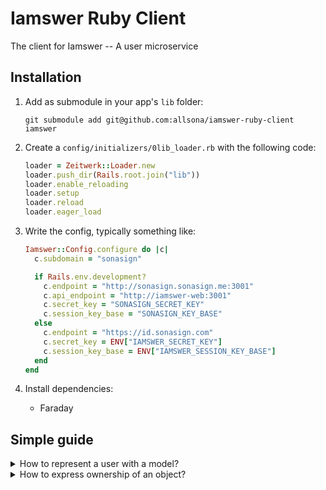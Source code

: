 # Iamswer Ruby Client

The client for Iamswer -- A user microservice

## Installation

1. Add as submodule in your app's `lib` folder:

   ```
   git submodule add git@github.com:allsona/iamswer-ruby-client iamswer
   ```

2. Create a `config/initializers/0lib_loader.rb` with the following code:

   ```ruby
   loader = Zeitwerk::Loader.new
   loader.push_dir(Rails.root.join("lib"))
   loader.enable_reloading
   loader.setup
   loader.reload
   loader.eager_load
   ```

3. Write the config, typically something like:

   ```rb
   Iamswer::Config.configure do |c|
     c.subdomain = "sonasign"

     if Rails.env.development?
       c.endpoint = "http://sonasign.sonasign.me:3001"
       c.api_endpoint = "http://iamswer-web:3001"
       c.secret_key = "SONASIGN_SECRET_KEY"
       c.session_key_base = "SONASIGN_KEY_BASE"
     else
       c.endpoint = "https://id.sonasign.com"
       c.secret_key = ENV["IAMSWER_SECRET_KEY"]
       c.session_key_base = ENV["IAMSWER_SESSION_KEY_BASE"]
     end
   end
   ```

4. Install dependencies:
   - Faraday

## Simple guide

<details>
  <summary>How to represent a user with a model?</summary>
  <p>

  ```ruby
  class User
    include Iamswer::User::Prototype

    # list the native fields you would like to use
    iamswer_fields :id,
      :email,
      :name

    # list the additional extra fields
    iamswer_extra_fields :is_public
  end
  ```

  </p>
</details>


<details>
  <summary>How to express ownership of an object?</summary>
  <p>

  ```ruby
  class Organization
    include Iamswer::User::Belonging

    owned_by User
  end
  ```

  We may also define a field name like this:

  ```ruby
  owned_by User, field_name: :owner
  ```

  </p>

  Note: ensure you have created the `User` model class!
</details>

